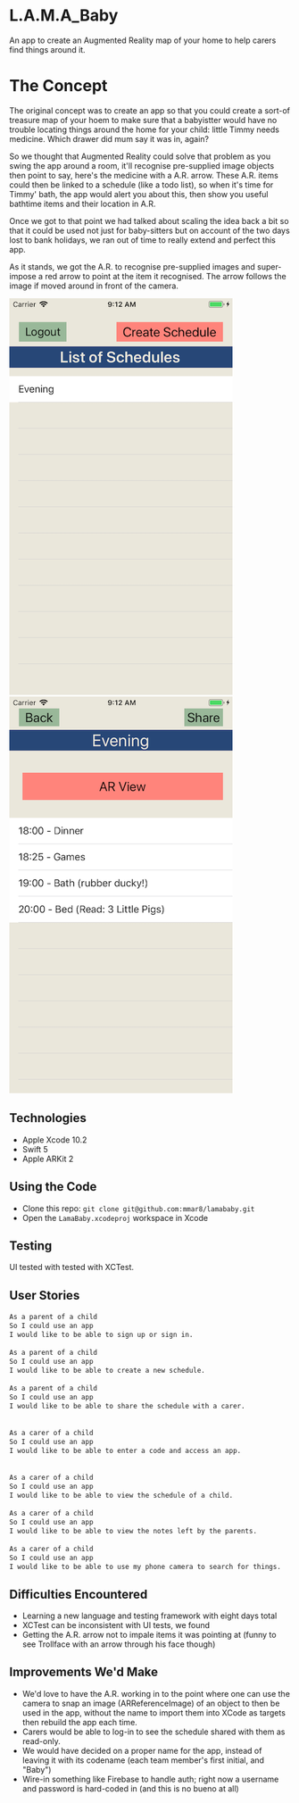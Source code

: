 # L.A.M.A_Baby
An app to create an Augmented Reality map of your home to help carers find things around it. 

# The Concept
The original concept was to create an app so that you could create a sort-of treasure map of your hoem to make sure that a babyistter would have no trouble locating things around the home for your child: little Timmy needs medicine. Which drawer did mum say it was in, again?

So we thought that Augmented Reality could solve that problem as you swing the app around a room, it'll recognise pre-supplied image objects then point to say, here's the medicine with a A.R. arrow. These A.R. items could then be linked to a schedule (like a todo list), so when it's time for Timmy' bath, the app would alert you about this, then show you useful bathtime items and their location in A.R.

Once we got to that point we had talked about scaling the idea back a bit so that it could be used not just for baby-sitters but on account of the two days lost to bank holidays, we ran out of time to really extend and perfect this app.

As it stands, we got the A.R. to recognise pre-supplied images and super-impose a red arrow to point at the item it recognised. The arrow follows the image if moved around in front of the camera.

![a list of schedules](screenshots/list-of-schedules.png)
![evening schedule](screenshots/evening-schedule.png)

## Technologies
- Apple Xcode 10.2
- Swift 5
- Apple ARKit 2

## Using the Code
- Clone this repo: ```git clone git@github.com:mmar8/lamababy.git```
- Open the ```LamaBaby.xcodeproj``` workspace in Xcode

## Testing
UI tested with tested with XCTest.

## User Stories
```
As a parent of a child
So I could use an app
I would like to be able to sign up or sign in.

As a parent of a child
So I could use an app
I would like to be able to create a new schedule.

As a parent of a child
So I could use an app
I would like to be able to share the schedule with a carer.


As a carer of a child
So I could use an app
I would like to be able to enter a code and access an app.


As a carer of a child
So I could use an app
I would like to be able to view the schedule of a child.

As a carer of a child
So I could use an app
I would like to be able to view the notes left by the parents.

As a carer of a child
So I could use an app
I would like to be able to use my phone camera to search for things.
```

## Difficulties Encountered
- Learning a new language and testing framework with eight days total
- XCTest can be inconsistent with UI tests, we found
- Getting the A.R. arrow not to impale items it was pointing at (funny to see Trollface with an arrow through his face though)

## Improvements We'd Make
- We'd love to have the A.R. working in to the point where one can use the camera to snap an image (ARReferenceImage) of an object to then be used in the app, without the name to import them into XCode as targets then rebuild the app each time.
- Carers would be able to log-in to see the schedule shared with them as read-only.
- We would have decided on a proper name for the app, instead of leaving it with its codename (each team member's first initial, and "Baby")
- Wire-in something like Firebase to handle auth; right now a username and password is hard-coded in (and this is no bueno at all)